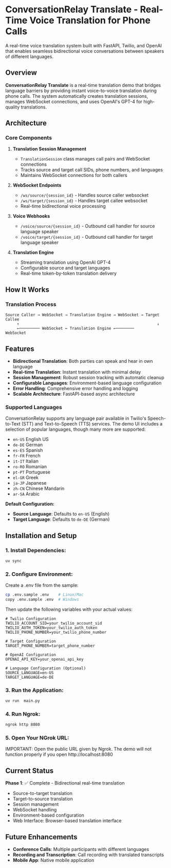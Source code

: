 # ConversationRelay Translate - Real-Time Voice Translation for Phone Calls

A real-time voice translation system built with FastAPI, Twilio, and OpenAI that enables seamless bidirectional voice conversations between speakers of different languages.

## Overview

**ConversationRelay Translate** is a  real-time translation demo that bridges language barriers by providing instant voice-to-voice translation during phone calls. The system automatically creates translation sessions, manages WebSocket connections, and uses OpenAI's GPT-4 for high-quality translations.

## Architecture

### Core Components

1. **Translation Session Management**

   - `TranslationSession` class manages call pairs and WebSocket connections
   - Tracks source and target call SIDs, phone numbers, and languages
   - Maintains WebSocket connections for both callers

2. **WebSocket Endpoints**

   - `/ws/source/{session_id}` - Handles source caller websocket
   - `/ws/target/{session_id}` - Handles target callee websocket
   - Real-time bidirectional voice processing

3. **Voice Webhooks**

   - `/voice/source/{session_id}` - Outbound call handler for source language speaker
   - `/voice/target/{session_id}` - Outbound call handler for target language speaker

4. **Translation Engine**
   - Streaming translation using OpenAI GPT-4
   - Configurable source and target languages
   - Real-time token-by-token translation delivery

## How It Works

### Translation Process

```
Source Caller → WebSocket → Translation Engine → WebSocket → Target Callee
     ↑                                                            ↓
     ←───────── WebSocket ← Translation Engine ←────────      WebSocket
```

## Features

- **Bidirectional Translation**: Both parties can speak and hear in own language
- **Real-time Translation**: Instant translation with minimal delay
- **Session Management**: Robust session tracking with automatic cleanup
- **Configurable Languages**: Environment-based language configuration
- **Error Handling**: Comprehensive error handling and logging
- **Scalable Architecture**: FastAPI-based async architecture

### Supported Languages

ConversationRelay supports any language pair available in Twilio's Speech-to-Text (STT) and Text-to-Speech (TTS) services. The demo UI includes a selection of popular languages, though many more are supported:

- `en-US` English US
- `de-DE` German
- `es-ES` Spanish
- `fr-FR` French
- `it-IT` Italian
- `ro-RO` Romanian
- `pt-PT` Portuguese
- `el-GR` Greek
- `ja-JP` Japanese
- `zh-CN` Chinese Mandarin
- `ar-SA` Arabic

**Default Configuration:**

- **Source Language**: Defaults to `en-US` (English)
- **Target Language**: Defaults to `de-DE` (German)

## Installation and Setup

### 1. Install Dependencies:

```bash
uv sync
```

### 2. Configure Environment:

Create a .env file from the sample:

```bash
cp .env.sample .env    # Linux/Mac
copy .env.sample .env  # Windows
```

Then update the following variables with your actual values:

```env
# Twilio Configuration
TWILIO_ACCOUNT_SID=your_twilio_account_sid
TWILIO_AUTH_TOKEN=your_twilio_auth_token
TWILIO_PHONE_NUMBER=your_twilio_phone_number

# Target Configuration
TARGET_PHONE_NUMBER=target_phone_number

# OpenAI Configuration
OPENAI_API_KEY=your_openai_api_key

# Language Configuration (Optional)
SOURCE_LANGUAGE=en-US
TARGET_LANGUAGE=de-DE
```

### 3. Run the Application:

```bash
uv run  main.py
```

### 4. Run Ngrok:

```bash
ngrok http 8080
```

### 5. Open Your NGrok URL:

IMPORTANT: Open the public URL given by Ngrok. The demo will not function properly if you open http://localhost:8080

## Current Status

**Phase 1**: ✅ Complete - Bidirectional real-time translation

- Source-to-target translation
- Target-to-source translation
- Session management
- WebSocket handling
- Environment-based configuration
- Web Interface: Browser-based translation interface

## Future Enhancements

- **Conference Calls**: Multiple participants with different languages
- **Recording and Transcription**: Call recording with translated transcripts
- **Mobile App**: Native mobile application

